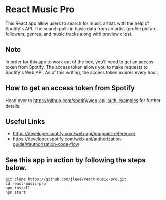 # React Music Pro
This React app allow users to search for music artists with the help of Spotify's API. The search pulls in basic data from an artist (profile picture, followers, genres, and music tracks along with preview clips).

## Note
In order for this app to work out of the box, you'll need to get an access token from Spotify. The access token allows you to make requests to Spotify's Web API. As of this writing, the access token expires every hour.

## How to get an access token from Spotify
Head over to https://github.com/spotify/web-api-auth-examples for further details.

## Useful Links
- https://developer.spotify.com/web-api/endpoint-reference/
- https://developer.spotify.com/web-api/authorization-guide/#authorization-code-flow

## See this app in action by following the steps below.
```
git clone https://github.com/jleee/react-music-pro.git
cd react-music-pro
npm install
npm start
```
